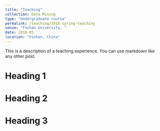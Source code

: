 ```yaml
---
title: "Teaching"
collection: Data Mining
type: "Undergraduate course"
permalink: /teaching/2018-spring-teaching
venue: "Foshan University, "
date: 2018-05
location: "Foshan, China"
---
```


This is a description of a teaching experience. You can use markdown like any other post.

Heading 1
======

Heading 2
======

Heading 3
======
